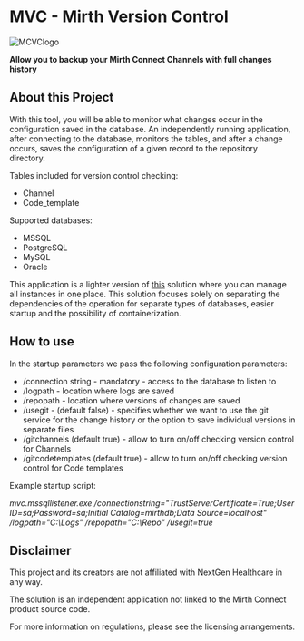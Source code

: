 <h1>MVC - Mirth Version Control</h1>

![MCVClogo](https://github.com/user-attachments/assets/7aa0d96f-4d1b-4f3f-bb56-ddb2bc5abdf1)

**Allow you to backup your Mirth Connect Channels with full changes history**

<h2>About this Project</h2>

With this tool, you will be able to monitor what changes occur in the configuration saved in the database. 
An independently running application, after connecting to the database, monitors the tables, 
and after a change occurs, saves the configuration of a given record to the repository directory.

Tables included for version control checking:
- Channel
- Code_template

Supported databases:
- MSSQL
- PostgreSQL
- MySQL
- Oracle

This application is a lighter version of [this](https://github.com/Mysttic/MirthConnectVersionControl) solution where you can manage all instances in one place. 
This solution focuses solely on separating the dependencies of the operation for separate types of databases, 
easier startup and the possibility of containerization.

<h2>How to use</h2>
In the startup parameters we pass the following configuration parameters:

- /connection string - mandatory - access to the database to listen to
- /logpath - location where logs are saved
- /repopath - location where versions of changes are saved
- /usegit - (default false) - specifies whether we want to use the git service for the change history or the option to save individual versions in separate files
- /gitchannels (default true) - allow to turn on/off checking version control for Channels
- /gitcodetemplates (default true) - allow to turn on/off checking version control for Code templates

Example startup script:

 _mvc.mssqllistener.exe /connectionstring="TrustServerCertificate=True;User ID=sa;Password=sa;Initial Catalog=mirthdb;Data Source=localhost" /logpath="C:\Logs" /repopath="C:\Repo" /usegit=true_

 <h2>Disclaimer</h2>
This project and its creators are not affiliated with NextGen Healthcare in any way. 

The solution is an independent application not linked to the Mirth Connect product source code. 

For more information on regulations, please see the licensing arrangements.
